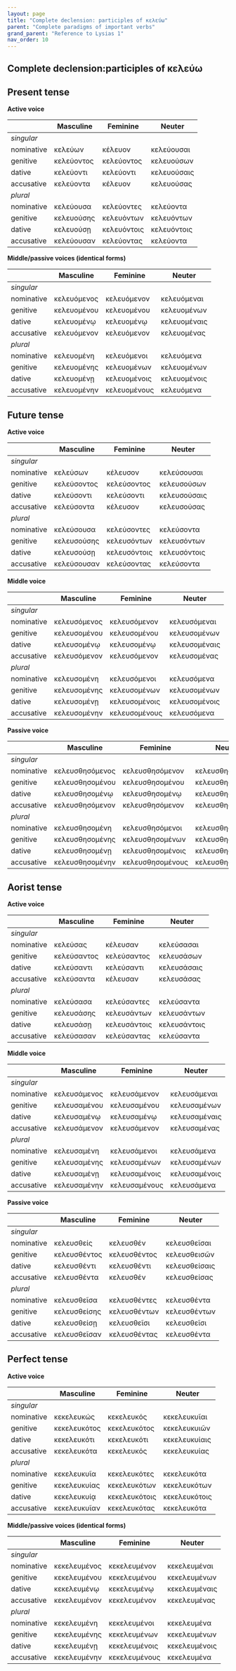 ```yaml
---
layout: page
title: "Complete declension: participles of κελεύω"
parent: "Complete paradigms of important verbs"
grand_parent: "Reference to Lysias 1"
nav_order: 10
---
```



## Complete declension:participles of κελεύω

## Present tense

**Active voice**

| | Masculine | Feminine | Neuter |
| --- | --- | --- | --- |
| *singular* |  |  |  |
| nominative | κελεύων | κέλευον | κελεύουσαι |
| genitive | κελεύοντος | κελεύοντος | κελευούσων |
| dative | κελεύοντι | κελεύοντι | κελευούσαις |
| accusative | κελεύοντα | κέλευον | κελευούσας |
| *plural* |  |  |  |
| nominative | κελεύουσα | κελεύοντες | κελεύοντα |
| genitive | κελευούσης | κελευόντων | κελευόντων |
| dative | κελευούσῃ | κελευόντοις | κελευόντοις |
| accusative | κελεύουσαν | κελεύοντας | κελεύοντα |

**Middle/passive voices (identical forms)**

| | Masculine | Feminine | Neuter |
| --- | --- | --- | --- |
| *singular* |  |  |  |
| nominative | κελευόμενος | κελευόμενον | κελευόμεναι |
| genitive | κελευομένου | κελευομένου | κελευομένων |
| dative | κελευομένῳ | κελευομένῳ | κελευομέναις |
| accusative | κελευόμενον | κελευόμενον | κελευομένας |
| *plural* |  |  |  |
| nominative | κελευομένη | κελευόμενοι | κελευόμενα |
| genitive | κελευομένης | κελευομένων | κελευομένων |
| dative | κελευομένῃ | κελευομένοις | κελευομένοις |
| accusative | κελευομένην | κελευομένους | κελευόμενα |

## Future tense

**Active voice**

| | Masculine | Feminine | Neuter |
| --- | --- | --- | --- |
| *singular* |  |  |  |
| nominative | κελεύσων | κέλευσον | κελεύσουσαι |
| genitive | κελεύσοντος | κελεύσοντος | κελευσούσων |
| dative | κελεύσοντι | κελεύσοντι | κελευσούσαις |
| accusative | κελεύσοντα | κέλευσον | κελευσούσας |
| *plural* |  |  |  |
| nominative | κελεύσουσα | κελεύσοντες | κελεύσοντα |
| genitive | κελευσούσης | κελευσόντων | κελευσόντων |
| dative | κελευσούσῃ | κελευσόντοις | κελευσόντοις |
| accusative | κελεύσουσαν | κελεύσοντας | κελεύσοντα |

**Middle voice**

| | Masculine | Feminine | Neuter |
| --- | --- | --- | --- |
| *singular* |  |  |  |
| nominative | κελευσόμενος | κελευσόμενον | κελευσόμεναι |
| genitive | κελευσομένου | κελευσομένου | κελευσομένων |
| dative | κελευσομένῳ | κελευσομένῳ | κελευσομέναις |
| accusative | κελευσόμενον | κελευσόμενον | κελευσομένας |
| *plural* |  |  |  |
| nominative | κελευσομένη | κελευσόμενοι | κελευσόμενα |
| genitive | κελευσομένης | κελευσομένων | κελευσομένων |
| dative | κελευσομένῃ | κελευσομένοις | κελευσομένοις |
| accusative | κελευσομένην | κελευσομένους | κελευσόμενα |

**Passive voice**

| | Masculine | Feminine | Neuter |
| --- | --- | --- | --- |
| *singular* |  |  |  |
| nominative | κελευσθησόμενος | κελευσθησόμενον | κελευσθησόμεναι |
| genitive | κελευσθησομένου | κελευσθησομένου | κελευσθησομένων |
| dative | κελευσθησομένῳ | κελευσθησομένῳ | κελευσθησομέναις |
| accusative | κελευσθησόμενον | κελευσθησόμενον | κελευσθησομένας |
| *plural* |  |  |  |
| nominative | κελευσθησομένη | κελευσθησόμενοι | κελευσθησόμενα |
| genitive | κελευσθησομένης | κελευσθησομένων | κελευσθησομένων |
| dative | κελευσθησομένῃ | κελευσθησομένοις | κελευσθησομένοις |
| accusative | κελευσθησομένην | κελευσθησομένους | κελευσθησόμενα |


## Aorist tense

**Active voice**

| | Masculine | Feminine | Neuter |
| --- | --- | --- | --- |
| *singular* |  |  |  |
| nominative | κελεύσας | κέλευσαν | κελεύσασαι |
| genitive | κελεύσαντος | κελεύσαντος | κελευσάσων |
| dative | κελεύσαντι | κελεύσαντι | κελευσάσαις |
| accusative | κελεύσαντα | κέλευσαν | κελευσάσας |
| *plural* |  |  |  |
| nominative | κελεύσασα | κελεύσαντες | κελεύσαντα |
| genitive | κελευσάσης | κελευσάντων | κελευσάντων |
| dative | κελευσάσῃ | κελευσάντοις | κελευσάντοις |
| accusative | κελεύσασαν | κελεύσαντας | κελεύσαντα |

**Middle voice**

| | Masculine | Feminine | Neuter |
| --- | --- | --- | --- |
| *singular* |  |  |  |
| nominative | κελευσάμενος | κελευσάμενον | κελευσάμεναι |
| genitive | κελευσαμένου | κελευσαμένου | κελευσαμένων |
| dative | κελευσαμένῳ | κελευσαμένῳ | κελευσαμέναις |
| accusative | κελευσάμενον | κελευσάμενον | κελευσαμένας |
| *plural* |  |  |  |
| nominative | κελευσαμένη | κελευσάμενοι | κελευσάμενα |
| genitive | κελευσαμένης | κελευσαμένων | κελευσαμένων |
| dative | κελευσαμένῃ | κελευσαμένοις | κελευσαμένοις |
| accusative | κελευσαμένην | κελευσαμένους | κελευσάμενα |

**Passive voice**

| | Masculine | Feminine | Neuter |
| --- | --- | --- | --- |
| *singular* |  |  |  |
| nominative | κελευσθείς | κελευσθέν | κελευσθεῖσαι |
| genitive | κελευσθέντος | κελευσθέντος | κελευσθεισῶν |
| dative | κελευσθέντι | κελευσθέντι | κελευσθείσαις |
| accusative | κελευσθέντα | κελευσθέν | κελευσθείσας |
| *plural* |  |  |  |
| nominative | κελευσθεῖσα | κελευσθέντες | κελευσθέντα |
| genitive | κελευσθείσης | κελευσθέντων | κελευσθέντων |
| dative | κελευσθείσῃ | κελευσθεῖσι | κελευσθεῖσι |
| accusative | κελευσθεῖσαν | κελευσθέντας | κελευσθέντα |


## Perfect tense

**Active voice**

| | Masculine | Feminine | Neuter |
| --- | --- | --- | --- |
| *singular* |  |  |  |
| nominative | κεκελευκώς | κεκελευκός | κεκελευκυῖαι |
| genitive | κεκελευκότος | κεκελευκότος | κεκελευκυιῶν |
| dative | κεκελευκότι | κεκελευκότι | κεκελευκυίαις |
| accusative | κεκελευκότα | κεκελευκός | κεκελευκυίας |
| *plural* |  |  |  |
| nominative | κεκελευκυῖα | κεκελευκότες | κεκελευκότα |
| genitive | κεκελευκυίας | κεκελευκότων | κεκελευκότων |
| dative | κεκελευκυίᾳ | κεκελευκότοις | κεκελευκότοις |
| accusative | κεκελευκυῖαν | κεκελευκότας | κεκελευκότα |

**Middle/passive voices (identical forms)**

| | Masculine | Feminine | Neuter |
| --- | --- | --- | --- |
| *singular* |  |  |  |
| nominative | κεκελευμένος | κεκελευμένον | κεκελευμέναι |
| genitive | κεκελευμένου | κεκελευμένου | κεκελευμένων |
| dative | κεκελευμένῳ | κεκελευμένῳ | κεκελευμέναις |
| accusative | κεκελευμένον | κεκελευμένον | κεκελευμένας |
| *plural* |  |  |  |
| nominative | κεκελευμένη | κεκελευμένοι | κεκελευμένα |
| genitive | κεκελευμένης | κεκελευμένων | κεκελευμένων |
| dative | κεκελευμένῃ | κεκελευμένοις | κεκελευμένοις |
| accusative | κεκελευμένην | κεκελευμένους | κεκελευμένα |